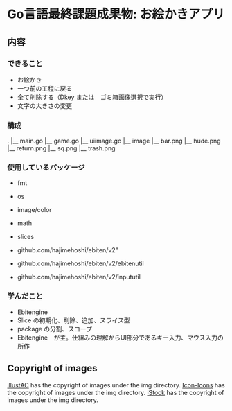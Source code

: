 # Go言語最終課題成果物: お絵かきアプリ

## 内容

### できること

* お絵かき
* 一つ前の工程に戻る
* 全て削除する（Dkey または　ゴミ箱画像選択で実行）
* 文字の大きさの変更

### 構成

.
|__ main.go
|__ game.go
|__ uiimage.go
|__ image
    |__ bar.png
    |__ hude.png
    |__ return.png
    |__ sq.png
    |__ trash.png

### 使用しているパッケージ

* fmt
* os
* image/color
* math
* slices

* github.com/hajimehoshi/ebiten/v2"
* github.com/hajimehoshi/ebiten/v2/ebitenutil
* github.com/hajimehoshi/ebiten/v2/inpututil

### 学んだこと

* Ebitengine
* Slice の初期化、削除、追加、スライス型
* package の分割、スコープ
* Ebitengine　が主。仕組みの理解からUI部分であるキー入力、マウス入力の所作

## Copyright of images

[illustAC](https://www.ac-illust.com/main/) has the copyright of images under the img directory.
[Icon-Icons](https://icon-icons.com/) has the copyright of images under the img directory.
[iStock](https://www.istockphoto.com/jp/) has the copyright of images under the img directory.
